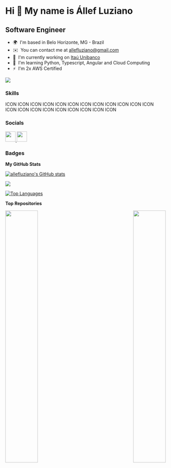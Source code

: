 Hi 👋 My name is Állef Luziano
==============================

Software Engineer
-----------------

* 🌍  I'm based in Belo Horizonte, MG - Brazil
* ✉️  You can contact me at [allefluziano@gmail.com](mailto:allefluziano@gmail.com)
* 🚀  I'm currently working on [Itaú Unibanco](http://www.itau.com.br/)
* 🧠  I'm learning Python, Typescript, Angular and Cloud Computing
* ⚡  I'm 2x AWS Certified

<a href="https://www.github.com/allefluziano" target="_blank" rel="noreferrer"><img
src="https://img.shields.io/github/followers/allefluziano?logo=github&style=for-the-badge&color=ef4444&labelColor=1c1917" /></a>

### Skills


<p align="left">
ICON ICON ICON ICON ICON ICON ICON ICON ICON ICON ICON ICON ICON ICON ICON ICON ICON ICON ICON ICON ICON
</p>


### Socials

<p align="left"> <a href="https://www.github.com/allefluziano" target="_blank" rel="noreferrer"> <picture> <source media="(prefers-color-scheme: dark)" srcset="https://raw.githubusercontent.com/danielcranney/readme-generator/main/public/icons/socials/github-dark.svg" /> <source media="(prefers-color-scheme: light)" srcset="https://raw.githubusercontent.com/danielcranney/readme-generator/main/public/icons/socials/github.svg" /> <img src="https://raw.githubusercontent.com/danielcranney/readme-generator/main/public/icons/socials/github.svg" width="32" height="32" /> </picture> </a> <a href="https://www.linkedin.com/in/allefluziano" target="_blank" rel="noreferrer"> <picture> <source media="(prefers-color-scheme: dark)" srcset="undefined" /> <source media="(prefers-color-scheme: light)" srcset="https://raw.githubusercontent.com/danielcranney/readme-generator/main/public/icons/socials/linkedin.svg" /> <img src="https://raw.githubusercontent.com/danielcranney/readme-generator/main/public/icons/socials/linkedin.svg" width="32" height="32" /> </picture> </a></p>

### Badges

<b>My GitHub Stats</b>

<a href="http://www.github.com/allefluziano"><img src="https://github-readme-stats.vercel.app/api?username=allefluziano&show_icons=true&hide=&count_private=true&title_color=ef4444&text_color=ffffff&icon_color=ef4444&bg_color=1c1917&hide_border=true&show_icons=true" alt="allefluziano's GitHub stats" /></a>

<a href="http://www.github.com/allefluziano"><img src="https://github-readme-streak-stats.herokuapp.com/?user=allefluziano&stroke=ffffff&background=1c1917&ring=ef4444&fire=ef4444&currStreakNum=ffffff&currStreakLabel=ef4444&sideNums=ffffff&sideLabels=ffffff&dates=ffffff&hide_border=true" /></a>

<a href="https://github.com/allefluziano" align="left"><img src="https://github-readme-stats.vercel.app/api/top-langs/?username=allefluziano&langs_count=10&title_color=ef4444&text_color=ffffff&icon_color=ef4444&bg_color=1c1917&hide_border=true&locale=en&custom_title=Top%20%Languages" alt="Top Languages" /></a>

<b>Top Repositories</b>

<div width="100%" align="center"><a href="https://github.com/allefluziano/imersao13-fullcycle" align="left"><img align="left" width="45%" src="https://github-readme-stats.vercel.app/api/pin/?username=allefluziano&repo=imersao13-fullcycle&title_color=ef4444&text_color=ffffff&icon_color=ef4444&bg_color=1c1917&hide_border=true&locale=en" /></a><a href="https://github.com/allefluziano/signalR-webchat" align="right"><img align="right" width="45%" src="https://github-readme-stats.vercel.app/api/pin/?username=allefluziano&repo=signalR-webchat&title_color=ef4444&text_color=ffffff&icon_color=ef4444&bg_color=1c1917&hide_border=true&locale=en" /></a></div><br /><br /><br /><br /><br /><br /><br />
